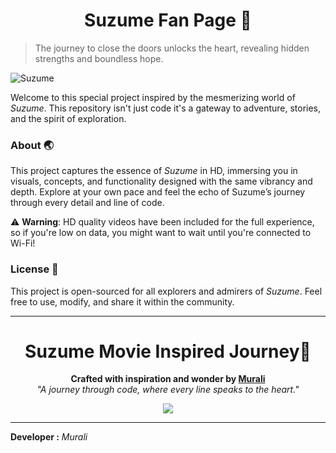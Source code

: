 <h1 align="center">Suzume Fan Page 🧬</h1>

> The journey to close the doors unlocks the heart, revealing hidden strengths and boundless hope.

![Suzume](./resources/img/suzume2.png)

Welcome to this special project inspired by the mesmerizing world of *Suzume*. This repository isn't just code it's a gateway to adventure, stories, and the spirit of exploration.

### About 🌏
This project captures the essence of *Suzume* in HD, immersing you in visuals, concepts, and functionality designed with the same vibrancy and depth. Explore at your own pace and feel the echo of Suzume’s journey through every detail and line of code.

⚠️ **Warning**: HD quality videos have been included for the full experience, so if you're low on data, you might want to wait until you're connected to Wi-Fi!

### License 📜
This project is open-sourced for all explorers and admirers of *Suzume*. Feel free to use, modify, and share it within the community.

---

<h1 align="center">Suzume Movie Inspired Journey🚪</h1>

<p align="center">
  <b>Crafted with inspiration and wonder by <a href="https://github.com/MysticalDevs">Murali</a></b><br>
  <i>"A journey through code, where every line speaks to the heart."</i>
</p>



<p align="center">
  <a href="https://MysticalDevs.github.io/suzume">
    <img src="https://img.shields.io/badge/Visit%20the%20Site-ff69b4?style=for-the-badge&logo=github">
  </a>
</p>

---

**Developer :** *Murali*

